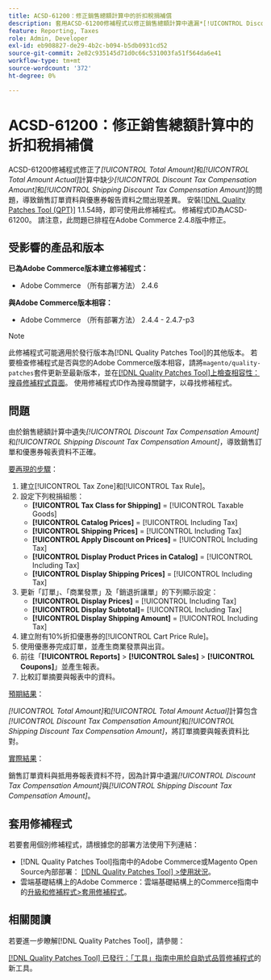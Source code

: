 ```yaml
---
title: ACSD-61200：修正銷售總額計算中的折扣稅捐補償
description: 套用ACSD-61200修補程式以修正銷售總額計算中遺漏*[!UICONTROL Discount Tax Compensation Amount]*和*[!UICONTROL Shipping Discount Tax Compensation Amount]*，造成銷售訂單資料與優惠券報表資料不一致的Adobe Commerce問題。
feature: Reporting, Taxes
role: Admin, Developer
exl-id: eb908827-de29-4b2c-b094-b5db0931cd52
source-git-commit: 2e82c935145d71d0c66c531003fa51f564da6e41
workflow-type: tm+mt
source-wordcount: '372'
ht-degree: 0%

---
```


# ACSD-61200：修正銷售總額計算中的折扣稅捐補償

ACSD-61200修補程式修正了&#x200B;*[!UICONTROL Total Amount]*&#x200B;和&#x200B;*[!UICONTROL Total Amount Actual]*&#x200B;計算中缺少&#x200B;*[!UICONTROL Discount Tax Compensation Amount]*&#x200B;和&#x200B;*[!UICONTROL Shipping Discount Tax Compensation Amount]*&#x200B;的問題，導致銷售訂單資料與優惠券報告資料之間出現差異。 安裝[[!DNL Quality Patches Tool (QPT)]](/help/tools/quality-patches-tool/quality-patches-tool-to-self-serve-quality-patches.md) 1.1.54時，即可使用此修補程式。 修補程式ID為ACSD-61200。 請注意，此問題已排程在Adobe Commerce 2.4.8版中修正。

## 受影響的產品和版本

**已為Adobe Commerce版本建立修補程式：**

- Adobe Commerce （所有部署方法） 2.4.6

**與Adobe Commerce版本相容：**

- Adobe Commerce （所有部署方法） 2.4.4 - 2.4.7-p3

>[!NOTE]
>
>此修補程式可能適用於發行版本為[!DNL Quality Patches Tool]的其他版本。 若要檢查修補程式是否與您的Adobe Commerce版本相容，請將`magento/quality-patches`套件更新至最新版本，並在[[!DNL Quality Patches Tool]上檢查相容性：搜尋修補程式頁面](https://experienceleague.adobe.com/tools/commerce-quality-patches/index.html)。 使用修補程式ID作為搜尋關鍵字，以尋找修補程式。

## 問題

由於銷售總額計算中遺失&#x200B;*[!UICONTROL Discount Tax Compensation Amount]*&#x200B;和&#x200B;*[!UICONTROL Shipping Discount Tax Compensation Amount]*，導致銷售訂單和優惠券報表資料不正確。

<u>要再現的步驟</u>：

1. 建立[!UICONTROL Tax Zone]和[!UICONTROL Tax Rule]。
1. 設定下列稅捐組態：
   - **[!UICONTROL Tax Class for Shipping]** = [!UICONTROL Taxable Goods]
   - **[!UICONTROL Catalog Prices]** = [!UICONTROL Including Tax]
   - **[!UICONTROL Shipping Prices]** = [!UICONTROL Including Tax]
   - **[!UICONTROL Apply Discount on Prices]** = [!UICONTROL Including Tax]
   - **[!UICONTROL Display Product Prices in Catalog]** = [!UICONTROL Including Tax]
   - **[!UICONTROL Display Shipping Prices]** = [!UICONTROL Including Tax]
1. 更新「訂單」、「商業發票」及「銷退折讓單」的下列顯示設定：
   - **[!UICONTROL Display Prices]** = [!UICONTROL Including Tax]
   - **[!UICONTROL Display Subtotal]**= [!UICONTROL Including Tax]
   - **[!UICONTROL Display Shipping Amount]** = [!UICONTROL Including Tax]
1. 建立附有10%折扣優惠券的[!UICONTROL Cart Price Rule]。
1. 使用優惠券完成訂單，並產生商業發票與出貨。
1. 前往「**[!UICONTROL Reports]** > **[!UICONTROL Sales]** > **[!UICONTROL Coupons]**」並產生報表。
1. 比較訂單摘要與報表中的資料。

<u>預期結果</u>：

*[!UICONTROL Total Amount]*&#x200B;和&#x200B;*[!UICONTROL Total Amount Actual]*&#x200B;計算包含&#x200B;*[!UICONTROL Discount Tax Compensation Amount]*&#x200B;和&#x200B;*[!UICONTROL Shipping Discount Tax Compensation Amount]*，將訂單摘要與報表資料比對。

<u>實際結果</u>：

銷售訂單資料與抵用券報表資料不符，因為計算中遺漏&#x200B;*[!UICONTROL Discount Tax Compensation Amount]*&#x200B;與&#x200B;*[!UICONTROL Shipping Discount Tax Compensation Amount]*。

## 套用修補程式

若要套用個別修補程式，請根據您的部署方法使用下列連結：

- [!DNL Quality Patches Tool]指南中的Adobe Commerce或Magento Open Source內部部署： [[!DNL Quality Patches Tool] >使用狀況](/help/tools/quality-patches-tool/usage.md)。
- 雲端基礎結構上的Adobe Commerce：雲端基礎結構上的Commerce指南中的[升級和修補程式>套用修補程式](https://experienceleague.adobe.com/docs/commerce-cloud-service/user-guide/develop/upgrade/apply-patches.html)。

## 相關閱讀

若要進一步瞭解[!DNL Quality Patches Tool]，請參閱：

[[!DNL Quality Patches Tool] 已發行：「工具」指南中用於自助式品質修補程式](https://experienceleague.adobe.com/en/docs/commerce-knowledge-base/kb/announcements/commerce-announcements/magento-quality-patches-released-new-tool-to-self-serve-quality-patches)的新工具。
